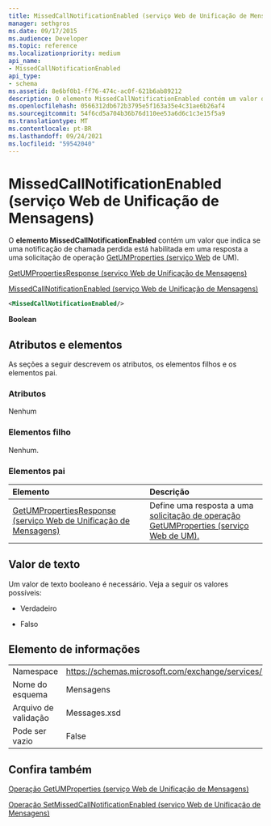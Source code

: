 ```yaml
---
title: MissedCallNotificationEnabled (serviço Web de Unificação de Mensagens)
manager: sethgros
ms.date: 09/17/2015
ms.audience: Developer
ms.topic: reference
ms.localizationpriority: medium
api_name:
- MissedCallNotificationEnabled
api_type:
- schema
ms.assetid: 8e6bf0b1-ff76-474c-ac0f-621b6ab89212
description: O elemento MissedCallNotificationEnabled contém um valor que indica se uma notificação de chamada perdida está habilitada em uma resposta a uma solicitação de operação GetUMProperties (serviço Web de UM).
ms.openlocfilehash: 0566312db672b3795e5f163a35e4c31ae6b26af4
ms.sourcegitcommit: 54f6cd5a704b36b76d110ee53a6d6c1c3e15f5a9
ms.translationtype: MT
ms.contentlocale: pt-BR
ms.lasthandoff: 09/24/2021
ms.locfileid: "59542040"
---
```

# <a name="missedcallnotificationenabled-um-web-service"></a>MissedCallNotificationEnabled (serviço Web de Unificação de Mensagens)

O **elemento MissedCallNotificationEnabled** contém um valor que indica se uma notificação de chamada perdida está habilitada em uma resposta a uma solicitação de operação [GetUMProperties (serviço Web](getumproperties-operation-um-web-service.md) de UM). 
  
[GetUMPropertiesResponse (serviço Web de Unificação de Mensagens)](getumpropertiesresponse-um-web-service.md)
  
[MissedCallNotificationEnabled (serviço Web de Unificação de Mensagens)](missedcallnotificationenabled-um-web-service.md)
  
```xml
<MissedCallNotificationEnabled/>
```

 **Boolean**
## <a name="attributes-and-elements"></a>Atributos e elementos

As seções a seguir descrevem os atributos, os elementos filhos e os elementos pai.
  
### <a name="attributes"></a>Atributos

Nenhum
  
### <a name="child-elements"></a>Elementos filho

Nenhum.
  
### <a name="parent-elements"></a>Elementos pai

|**Elemento**|**Descrição**|
|:-----|:-----|
|[GetUMPropertiesResponse (serviço Web de Unificação de Mensagens)](getumpropertiesresponse-um-web-service.md) <br/> |Define uma resposta a uma [solicitação de operação GetUMProperties (serviço Web de UM).](getumproperties-operation-um-web-service.md)  <br/> |
   
## <a name="text-value"></a>Valor de texto

Um valor de texto booleano é necessário. Veja a seguir os valores possíveis:
  
- Verdadeiro
    
- Falso
    
## <a name="element-information"></a>Elemento de informações

|||
|:-----|:-----|
|Namespace  <br/> |https://schemas.microsoft.com/exchange/services/2006/messages  <br/> |
|Nome do esquema  <br/> |Mensagens  <br/> |
|Arquivo de validação  <br/> |Messages.xsd  <br/> |
|Pode ser vazio  <br/> |False  <br/> |
   
## <a name="see-also"></a>Confira também



[Operação GetUMProperties (serviço Web de Unificação de Mensagens)](getumproperties-operation-um-web-service.md)
  
[Operação SetMissedCallNotificationEnabled (serviço Web de Unificação de Mensagens)](setmissedcallnotificationenabled-operation-um-web-service.md)

